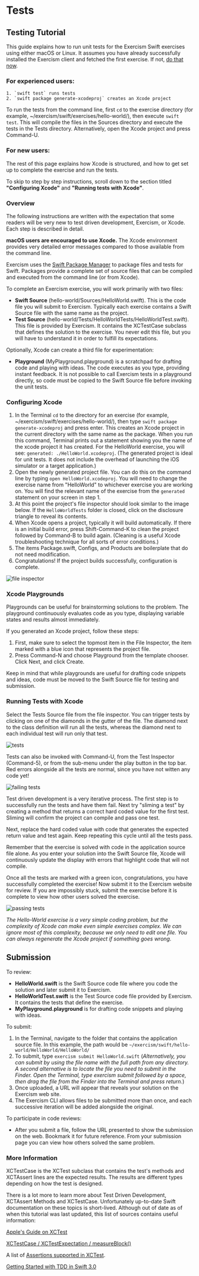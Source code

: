 # Tests

## Testing Tutorial

This guide explains how to run unit tests for the Exercism Swift exercises using either macOS or Linux. It assumes you have already successfully installed the Exercism client and fetched the first exercise. If not, [do that now](https://exercism.org/languages/swift).

### For experienced users:

	1. `swift test` runs tests
	2. `swift package generate-xcodeproj` creates an Xcode project
	
To run the tests from the command line, first `cd` to the exercise directory (for example, ~/exercism/swift/exercises/hello-world/), then execute `swift test`. This will compile the files in the Sources directory and execute the tests in the Tests directory. Alternatively, open the Xcode project and press Command-U.

### For new users:

The rest of this page explains how Xcode is structured, and how to get set up to complete the exercise and run the tests.

To skip to step by step instructions, scroll down to the section titled **"Configuring Xcode"** and **"Running tests with Xcode"**.

### Overview

The following instructions are written with the expectation that some readers will be very new to test driven development, Exercism, or Xcode. Each step is described in detail.

**macOS users are encouraged to use Xcode.** The Xcode environment provides very detailed error messages compared to those available from the command line.

Exercism uses the [Swift Package Manager](https://github.com/apple/swift-package-manager/tree/master/Documentation) to package files and tests for Swift. Packages provide a complete set of source files that can be compiled and executed from the command line (or from Xcode).

To complete an Exercism exercise, you will work primarily with two files:

* **Swift Source** (hello-world/Sources/HelloWorld.swift). This is the code file you will submit to Exercism. Typically each exercise contains a Swift Source file with the same name as the project.
* **Test Source** (hello-world/Tests/HelloWorldTests/HelloWorldTest.swift). This file is provided by Exercism. It contains the XCTestCase subclass that defines the solution to the exercise. You never edit this file, but you will have to understand it in order to fulfill its expectations.

Optionally, Xcode can create a third file for experimentation:

* **Playground** (MyPlayground.playground) is a scratchpad for drafting code and playing with ideas. The code executes as you type, providing instant feedback. It is not possible to call Exercism tests in a playground directly, so code must be copied to the Swift Source file before invoking the unit tests.


### Configuring Xcode
1. In the Terminal `cd` to the directory for an exercise (for example, ~/exercism/swift/exercises/hello-world/), then type `swift package generate-xcodeproj` and press enter. This creates an Xcode project in the current directory with the same name as the package. When you run this command, Terminal prints out a statement showing you the name of the xcode project it has created. For the HelloWorld exercise, you will see: `generated: ./HelloWorld.xcodeproj`. (The generated project is ideal for unit tests. It does not include the overhead of launching the iOS simulator or a target application.)
2. Open the newly generated project file. You can do this on the command line by typing `open HelloWorld.xcodeproj`. You will need to change the exercise name from "HelloWorld" to whichever exercise you are working on. You will find the relevant name of the exercise from the `generated` statement on your screen in step 1.
3. At this point the project's file inspector should look similar to the image below. If the `HelloWorldTests` folder is closed, click on the disclosure triangle to reveal its contents.
4. When Xcode opens a project, typically it will build automatically. If there is an initial build error, press Shift-Command-K to clean the project followed by Command-B to build again. (Cleaning is a useful Xcode troubleshooting technique for all sorts of error conditions.)
5. The items Package.swift, Configs, and Products are boilerplate that do not need modification.
6. Congratulations! If the project builds successfully, configuration is complete.

![file inspector](/docs/img/file-inspector.png)

### Xcode Playgrounds

Playgrounds can be useful for brainstorming solutions to the problem. The playground continuously evaluates code as you type, displaying variable states and results almost immediately.

If you generated an Xcode project, follow these steps:

1. First, make sure to select the topmost item in the File Inspector, the item marked with a blue icon that represents the project file.
2. Press Command-N and choose Playground from the template chooser. Click Next, and click Create.

Keep in mind that while playgrounds are useful for drafting code snippets and ideas, code must be moved to the Swift Source file for testing and submission.

### Running Tests with Xcode

Select the Tests Source file from the file inspector. You can trigger tests by clicking on one of the diamonds in the gutter of the file. The diamond next to the class definition will run all the tests, whereas the diamond next to each individual test will run only that test.

![tests](/docs/img/tests.png)

Tests can also be invoked with Command-U, from the Test Inspector (Command-5), or from the sub-menu under the play button in the top bar. Red errors alongside all the tests are normal, since you have not witten any code yet!

![failing tests](/docs/img/tests-fail.png)

Test driven development is a very iterative process. The first step is to successfully run the tests and have them fail. Next try "sliming a test" by creating a method that returns a correct hard coded value for the first test. Sliming will confirm the project can compile and pass one test.

Next, replace the hard coded value with code that generates the expected return value and test again. Keep repeating this cycle until all the tests pass.

Remember that the exercise is solved with code in the application source file alone. As you enter your solution into the Swift Source file, Xcode will continuously update the display with errors that highlight code that will not compile.

Once all the tests are marked with a green icon, congratulations, you have successfully completed the exercise! Now submit it to the Exercism website for review. If you are impossibly stuck, submit the exercise before it is complete to view how other users solved the exercise.

![passing tests](/docs/img/tests-pass.png)

*The Hello-World exercise is a very simple coding problem, but the complexity of Xcode can make even simple exercises complex. We can ignore most of this complexity, because we only need to edit one file. You can always regenerate the Xcode project if something goes wrong.*

## Submission

To review:

* **HelloWorld.swift** is the Swift Source code file where you code the solution and later submit it to Exercism.
* **HelloWorldTest.swift** is the Test Source code file provided by Exercism. It contains the tests that define the exercise.
* **MyPlayground.playground** is for drafting code snippets and playing with ideas.

To submit:

1. In the Terminal, navigate to the folder that contains the application source file. In this example, the path would be `~/exercism/swift/hello-world/HelloWorld/HelloWorld/`
2. To submit, type `exercism submit HelloWorld.swift` (_Alternatively, you can submit by using the file name with the full path from any directory. A second alternative is to locate the file you need to submit in the Finder. Open the Terminal, type exercism submit followed by a space, then drag the file from the Finder into the Terminal and press return._)
3. Once uploaded, a URL will appear that reveals your solution on the Exercism web site.
4. The Exercism CLI allows files to be submitted more than once, and each successive iteration will be added alongside the original.

To participate in code reviews:

* After you submit a file, follow the URL presented to show the submission on the web. Bookmark it for future reference. From your submission page you can view how others solved the same problem.

### More Information

XCTestCase is the XCTest subclass that contains the test's methods and XCTAssert lines are the expected results. The results are different types depending on how the test is designed.

There is a lot more to learn more about Test Driven Development, XCTAssert Methods and XCTestCase. Unfortunately up-to-date Swift documentation on these topics is short-lived. Although out of date as of when this tutorial was last updated, this list of sources contains useful information:

[Apple's Guide on XCTest](https://developer.apple.com/library/tvos/documentation/DeveloperTools/Conceptual/testing_with_xcode/chapters/02-quick_start.html#//apple_ref/doc/uid/TP40014132-CH2-SW1)

[XCTest​Case / XCTest​Expectation / measure​Block()](http://nshipster.com/xctestcase/)

A list of [Assertions supported in XCTest](http://rshankar.com/assertions-supported-in-xctest/).

[Getting Started with TDD in Swift 3.0](https://medium.com/@ynzc/getting-started-with-tdd-in-swift-2fab3e07204b#.589p6ao6y)

